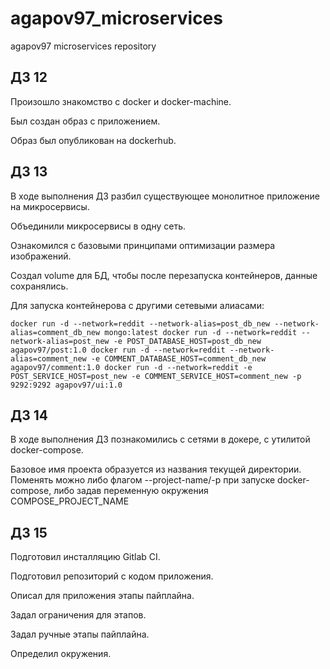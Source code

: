 # agapov97_microservices
agapov97 microservices repository

## ДЗ 12

Произошло знакомство с docker и docker-machine.

Был создан образ с приложением.

Образ был опубликован на dockerhub.


## ДЗ 13

В ходе выполнения ДЗ разбил существующее монолитное приложение на микросервисы.

Объединили микросервисы в одну сеть.

Ознакомился с базовыми принципами оптимизации размера изображений.

Создал volume для БД, чтобы после перезапуска контейнеров, данные сохранялись.

Для запуска контейнерова с другими сетевыми алиасами:

`docker run -d --network=reddit --network-alias=post_db_new --network-alias=comment_db_new mongo:latest
docker run -d --network=reddit --network-alias=post_new -e POST_DATABASE_HOST=post_db_new agapov97/post:1.0
docker run -d --network=reddit --network-alias=comment_new -e COMMENT_DATABASE_HOST=comment_db_new agapov97/comment:1.0
docker run -d --network=reddit -e POST_SERVICE_HOST=post_new -e COMMENT_SERVICE_HOST=comment_new -p 9292:9292 agapov97/ui:1.0`


## ДЗ 14

В ходе выполнения ДЗ познакомились с сетями в докере, с утилитой docker-compose.

Базовое имя проекта образуется из названия текущей директории. Поменять можно либо флагом --project-name/-p при запуске docker-compose, либо задав переменную окружения COMPOSE_PROJECT_NAME


## ДЗ 15

Подготовил инсталляцию Gitlab CI.

Подготовил репозиторий с кодом приложения.

Описал для приложения этапы пайплайна.

Задал ограничения для этапов.

Задал ручные этапы пайплайна.

Определил окружения.
